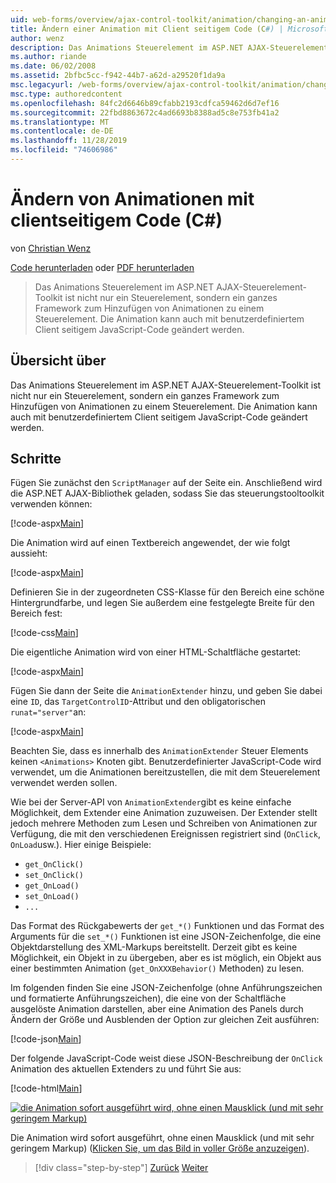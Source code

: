 ```yaml
---
uid: web-forms/overview/ajax-control-toolkit/animation/changing-an-animation-using-client-side-code-cs
title: Ändern einer Animation mit Client seitigem Code (C#) | Microsoft-Dokumentation
author: wenz
description: Das Animations Steuerelement im ASP.NET AJAX-Steuerelement-Toolkit ist nicht nur ein Steuerelement, sondern ein ganzes Framework zum Hinzufügen von Animationen zu einem Steuerelement. Die Animation kann auch...
ms.author: riande
ms.date: 06/02/2008
ms.assetid: 2bfbc5cc-f942-44b7-a62d-a29520f1da9a
msc.legacyurl: /web-forms/overview/ajax-control-toolkit/animation/changing-an-animation-using-client-side-code-cs
msc.type: authoredcontent
ms.openlocfilehash: 84fc2d6646b89cfabb2193cdfca59462d6d7ef16
ms.sourcegitcommit: 22fbd8863672c4ad6693b8388ad5c8e753fb41a2
ms.translationtype: MT
ms.contentlocale: de-DE
ms.lasthandoff: 11/28/2019
ms.locfileid: "74606986"
---
```

# <a name="changing-an-animation-using-client-side-code-c"></a>Ändern von Animationen mit clientseitigem Code (C#)

von [Christian Wenz](https://github.com/wenz)

[Code herunterladen](https://download.microsoft.com/download/f/9/a/f9a26acd-8df4-4484-8a18-199e4598f411/Animation11.cs.zip) oder [PDF herunterladen](https://download.microsoft.com/download/6/7/1/6718d452-ff89-4d3f-a90e-c74ec2d636a3/animation11CS.pdf)

> Das Animations Steuerelement im ASP.NET AJAX-Steuerelement-Toolkit ist nicht nur ein Steuerelement, sondern ein ganzes Framework zum Hinzufügen von Animationen zu einem Steuerelement. Die Animation kann auch mit benutzerdefiniertem Client seitigem JavaScript-Code geändert werden.

## <a name="overview"></a>Übersicht über

Das Animations Steuerelement im ASP.NET AJAX-Steuerelement-Toolkit ist nicht nur ein Steuerelement, sondern ein ganzes Framework zum Hinzufügen von Animationen zu einem Steuerelement. Die Animation kann auch mit benutzerdefiniertem Client seitigem JavaScript-Code geändert werden.

## <a name="steps"></a>Schritte

Fügen Sie zunächst den `ScriptManager` auf der Seite ein. Anschließend wird die ASP.NET AJAX-Bibliothek geladen, sodass Sie das steuerungstooltoolkit verwenden können:

[!code-aspx[Main](changing-an-animation-using-client-side-code-cs/samples/sample1.aspx)]

Die Animation wird auf einen Textbereich angewendet, der wie folgt aussieht:

[!code-aspx[Main](changing-an-animation-using-client-side-code-cs/samples/sample2.aspx)]

Definieren Sie in der zugeordneten CSS-Klasse für den Bereich eine schöne Hintergrundfarbe, und legen Sie außerdem eine festgelegte Breite für den Bereich fest:

[!code-css[Main](changing-an-animation-using-client-side-code-cs/samples/sample3.css)]

Die eigentliche Animation wird von einer HTML-Schaltfläche gestartet:

[!code-aspx[Main](changing-an-animation-using-client-side-code-cs/samples/sample4.aspx)]

Fügen Sie dann der Seite die `AnimationExtender` hinzu, und geben Sie dabei eine `ID`, das `TargetControlID`-Attribut und den obligatorischen `runat="server"`an:

[!code-aspx[Main](changing-an-animation-using-client-side-code-cs/samples/sample5.aspx)]

Beachten Sie, dass es innerhalb des `AnimationExtender` Steuer Elements keinen `<Animations>` Knoten gibt. Benutzerdefinierter JavaScript-Code wird verwendet, um die Animationen bereitzustellen, die mit dem Steuerelement verwendet werden sollen.

Wie bei der Server-API von `AnimationExtender`gibt es keine einfache Möglichkeit, dem Extender eine Animation zuzuweisen. Der Extender stellt jedoch mehrere Methoden zum Lesen und Schreiben von Animationen zur Verfügung, die mit den verschiedenen Ereignissen registriert sind (`OnClick`, `OnLoad`usw.). Hier einige Beispiele:

- `get_OnClick()`
- `set_OnClick()`
- `get_OnLoad()`
- `set_OnLoad()`
- `...`

Das Format des Rückgabewerts der `get_*()` Funktionen und das Format des Arguments für die `set_*()` Funktionen ist eine JSON-Zeichenfolge, die eine Objektdarstellung des XML-Markups bereitstellt. Derzeit gibt es keine Möglichkeit, ein Objekt in zu übergeben, aber es ist möglich, ein Objekt aus einer bestimmten Animation (`get_OnXXXBehavior()` Methoden) zu lesen.

Im folgenden finden Sie eine JSON-Zeichenfolge (ohne Anführungszeichen und formatierte Anführungszeichen), die eine von der Schaltfläche ausgelöste Animation darstellen, aber eine Animation des Panels durch Ändern der Größe und Ausblenden der Option zur gleichen Zeit ausführen:

[!code-json[Main](changing-an-animation-using-client-side-code-cs/samples/sample6.json)]

Der folgende JavaScript-Code weist diese JSON-Beschreibung der `OnClick` Animation des aktuellen Extenders zu und führt Sie aus:

[!code-html[Main](changing-an-animation-using-client-side-code-cs/samples/sample7.html)]

[![die Animation sofort ausgeführt wird, ohne einen Mausklick (und mit sehr geringem Markup)](changing-an-animation-using-client-side-code-cs/_static/image2.png)](changing-an-animation-using-client-side-code-cs/_static/image1.png)

Die Animation wird sofort ausgeführt, ohne einen Mausklick (und mit sehr geringem Markup) ([Klicken Sie, um das Bild in voller Größe anzuzeigen](changing-an-animation-using-client-side-code-cs/_static/image3.png)).

> [!div class="step-by-step"]
> [Zurück](executing-animations-using-client-side-code-cs.md)
> [Weiter](animating-an-updatepanel-control-cs.md)
